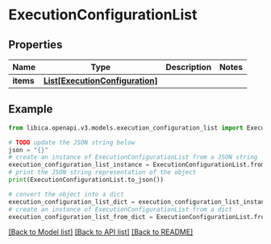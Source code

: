 # ExecutionConfigurationList


## Properties

Name | Type | Description | Notes
------------ | ------------- | ------------- | -------------
**items** | [**List[ExecutionConfiguration]**](ExecutionConfiguration.md) |  | 

## Example

```python
from libica.openapi.v3.models.execution_configuration_list import ExecutionConfigurationList

# TODO update the JSON string below
json = "{}"
# create an instance of ExecutionConfigurationList from a JSON string
execution_configuration_list_instance = ExecutionConfigurationList.from_json(json)
# print the JSON string representation of the object
print(ExecutionConfigurationList.to_json())

# convert the object into a dict
execution_configuration_list_dict = execution_configuration_list_instance.to_dict()
# create an instance of ExecutionConfigurationList from a dict
execution_configuration_list_from_dict = ExecutionConfigurationList.from_dict(execution_configuration_list_dict)
```
[[Back to Model list]](../README.md#documentation-for-models) [[Back to API list]](../README.md#documentation-for-api-endpoints) [[Back to README]](../README.md)


